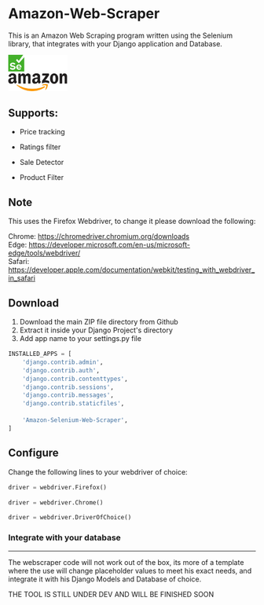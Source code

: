 # Amazon-Web-Scraper
This is an Amazon Web Scraping program written using the Selenium library, that integrates with your Django application and Database.

<img src="https://github.com/Emad-Eldin-G/Amazon-Selenium-Web-Scraper/blob/main/Meta%20Images/Asset%201.png" width="120">

<h2>Supports: </h2>
<ul>
  <li><p>Price tracking</p></li>
  <li><p>Ratings filter</p></li>
  <li><p>Sale Detector</p></li>
  <li><p>Product Filter</p></li>
</ul>

## Note
This uses the Firefox Webdriver, to change it please download the following:  

Chrome: https://chromedriver.chromium.org/downloads  
Edge: https://developer.microsoft.com/en-us/microsoft-edge/tools/webdriver/  
Safari: https://developer.apple.com/documentation/webkit/testing_with_webdriver_in_safari 

## Download 
1) Download the main ZIP file directory from Github
2) Extract it inside your Django Project's directory 
3) Add app name to your settings.py file
```python
INSTALLED_APPS = [
    'django.contrib.admin',
    'django.contrib.auth',
    'django.contrib.contenttypes',
    'django.contrib.sessions',
    'django.contrib.messages',
    'django.contrib.staticfiles',

    'Amazon-Selenium-Web-Scraper',
]
```

## Configure  
Change the following lines to your webdriver of choice:
```python
driver = webdriver.Firefox()
```
```python
driver = webdriver.Chrome()
```
```python
driver = webdriver.DriverOfChoice()
```
### Integrate with your database
---  
The webscraper code will not work out of the box, its more of a template where the use will change placeholder values to meet his exact needs, and integrate it with his Django Models and Database of choice.  
  
THE TOOL IS STILL UNDER DEV AND WILL BE FINISHED SOON
